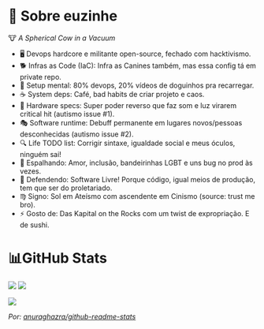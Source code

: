 # 💫 Sobre euzinhe
🐮 *A Spherical Cow in a Vacuum*

- 🖥️ Devops hardcore e militante open-source, fechado com hacktivismo.
- 🐕 Infras as Code (IaC): Infra as Canines também, mas essa config tá em private repo.
- 🧠 Setup mental: 80% devops, 20% vídeos de doguinhos pra recarregar.
- ☕ System deps: Café, bad habits de criar projeto e caos.
- 🤖 Hardware specs: Super poder reverso que faz som e luz virarem critical hit (autismo issue #1).
- 🎭 Software runtime: Debuff permanente em lugares novos/pessoas desconhecidas (autismo issue #2).
- 🔍 Life TODO list: Corrigir sintaxe, igualdade social e meus óculos, ninguém sai!
- 🌈 Espalhando: Amor, inclusão, bandeirinhas LGBT e uns bug no prod às vezes.
- 🎯 Defendendo: Software Livre! Porque código, igual meios de produção, tem que ser do proletariado.
- ♍ Signo: Sol em Ateísmo com ascendente em Cinismo (source: trust me bro).
- ⚡ Gosto de: Das Kapital on the Rocks com um twist de expropriação. E de sushi.

# 📊GitHub Stats

![](https://github-readme-stats.vercel.app/api?username=Vndmtrx&theme=transparent&hide_border=true&include_all_commits=false&count_private=false&rank_icon=github&locale=pt-br) ![](https://github-readme-stats.vercel.app/api/top-langs/?username=Vndmtrx&theme=transparent&hide_border=true&include_all_commits=false&count_private=false&layout=compact&hide=pascal,apacheconf&locale=pt-br)<br/>

![](https://streak-stats.demolab.com?user=Vndmtrx&theme=transparent&hide_border=true&locale=pt_BR&date_format=j%2Fn%5B%2FY%5D&card_width=600)<br/>

*Por: [anuraghazra/github-readme-stats](https://github.com/anuraghazra/github-readme-stats)*

